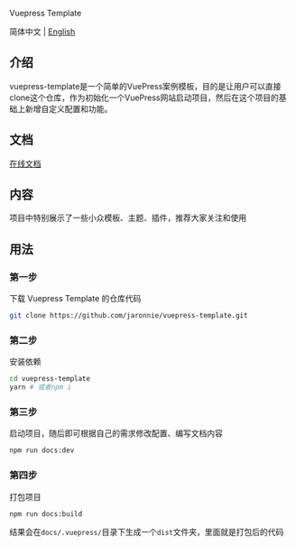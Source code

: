 Vuepress Template

简体中文 | [English](./README-en.md)

## 介绍

vuepress-template是一个简单的VuePress案例模板，目的是让用户可以直接clone这个仓库，作为初始化一个VuePress网站启动项目，然后在这个项目的基础上新增自定义配置和功能。


## 文档

[在线文档](https://openhacking.github.io/vuepress-template/zh/)

## 内容

项目中特别展示了一些小众模板、主题、插件，推荐大家关注和使用


## 用法

### 第一步

下载 Vuepress Template 的仓库代码
```sh
git clone https://github.com/jaronnie/vuepress-template.git
```

### 第二步

安装依赖
```sh
cd vuepress-template
yarn # 或者npm i
```

### 第三步

启动项目，随后即可根据自己的需求修改配置、编写文档内容
```sh
npm run docs:dev
```

### 第四步

打包项目
```sh
npm run docs:build
```
结果会在`docs/.vuepress/`目录下生成一个`dist`文件夹，里面就是打包后的代码